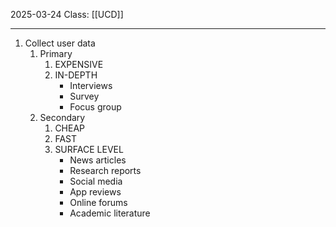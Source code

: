 2025-03-24
Class: [[UCD]]
- - -
1. Collect user data
	1. Primary 
		1. EXPENSIVE 
		2. IN-DEPTH
			- Interviews
			- Survey
			- Focus group
	2. Secondary
		1. CHEAP
		2. FAST
		3. SURFACE LEVEL
			 - News articles 
			- Research reports 
			- Social media 		
			- App reviews 		
			- Online forums
			- Academic literature
